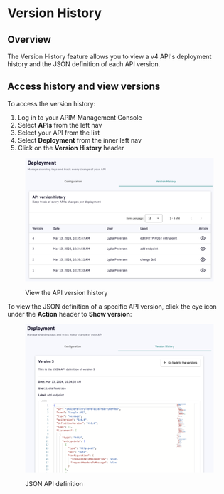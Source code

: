 # Version History

## Overview

The Version History feature allows you to view a v4 API's deployment history and the JSON definition of each API version.

## Access history and view versions

To access the version history:

1. Log in to your APIM Management Console
2. Select **APIs** from the left nav
3. Select your API from the list
4. Select **Deployment** from the inner left nav
5. Click on the **Version History** header

<figure><img src="../../.gitbook/assets/deployment_version history.png" alt=""><figcaption><p>View the API version history</p></figcaption></figure>

To view the JSON definition of a specific API version, click the eye icon under the **Action** header to **Show version**:

<figure><img src="../../.gitbook/assets/deployment_version history details (1).png" alt=""><figcaption><p>JSON API definition</p></figcaption></figure>
